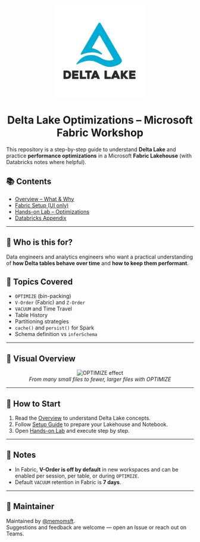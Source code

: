 <p align="center">
  <img src="docs/img/delta-lake.png" alt="Delta Lake" width="250"/>
</p>

<h1 align="center">Delta Lake Optimizations – Microsoft Fabric Workshop</h1>

This repository is a step-by-step guide to understand **Delta Lake** and practice **performance optimizations** in a Microsoft **Fabric Lakehouse** (with Databricks notes where helpful).

## 📚 Contents
- [Overview – What & Why](docs/00-overview.md)  
- [Fabric Setup (UI only)](docs/01-setup-fabric.md)  
- [Hands-on Lab – Optimizations](docs/02-lab-optimizations.md)  
- [Databricks Appendix](docs/03-databricks-notes.md)

---

## 🔎 Who is this for?
Data engineers and analytics engineers who want a practical understanding of **how Delta tables behave over time** and **how to keep them performant**.

## 🧩 Topics Covered
- `OPTIMIZE` (bin-packing)
- `V-Order` (Fabric) and `Z-Order`
- `VACUUM` and Time Travel
- Table History
- Partitioning strategies
- `cache()` and `persist()` for Spark
- Schema definition vs `inferSchema`

---

## 🔎 Visual Overview

<p align="center">
  <img src="docs/img/optimize-before-after.png" alt="OPTIMIZE effect" width="450"/><br>
  <i>From many small files to fewer, larger files with OPTIMIZE</i>
</p>

---

## 🚀 How to Start
1. Read the [Overview](docs/00-overview.md) to understand Delta Lake concepts.
2. Follow [Setup Guide](docs/01-setup-fabric.md) to prepare your Lakehouse and Notebook.
3. Open [Hands-on Lab](docs/02-lab-optimizations.md) and execute step by step.

---

## 📝 Notes
- In Fabric, **V-Order is off by default** in new workspaces and can be enabled per session, per table, or during `OPTIMIZE`.
- Default `VACUUM` retention in Fabric is **7 days**.

---

## 📌 Maintainer
Maintained by [@memomsft](https://github.com/memomsft).  
Suggestions and feedback are welcome — open an Issue or reach out on Teams.
